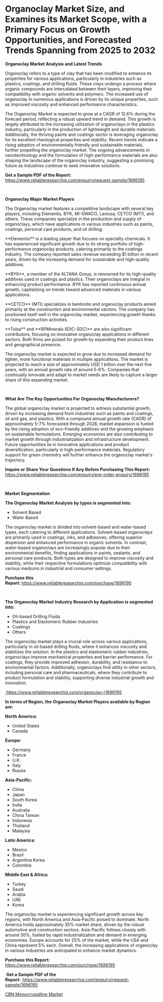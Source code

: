 <p><h1>Organoclay Market Size, and Examines its Market Scope, with a Primary Focus on Growth Opportunities, and Forecasted Trends Spanning from 2025 to 2032</h1></p><p><strong>Organoclay Market Analysis and Latest Trends</strong></p>
<p><p>Organoclay refers to a type of clay that has been modified to enhance its properties for various applications, particularly in industries such as plastics, coatings, and drilling fluids. These clays undergo a process where organic compounds are intercalated between their layers, improving their compatibility with organic solvents and polymers. The increased use of organoclay in numerous applications is driven by its unique properties, such as improved viscosity and enhanced performance characteristics.</p><p>The Organoclay Market is expected to grow at a CAGR of 12.6% during the forecast period, reflecting a robust upward trend in demand. This growth is largely attributed to the increasing utilization of organoclays in the plastics industry, particularly in the production of lightweight and durable materials. Additionally, the thriving paints and coatings sector is leveraging organoclay for its excellent rheological properties and stability. Recent trends indicate a rising adoption of environmentally friendly and sustainable materials, further propelling the organoclay market. The ongoing advancements in nanotechnology and the formulation of high-performance materials are also shaping the landscape of the organoclay industry, suggesting a promising future as industries continue to seek innovative solutions.</p></p>
<p><strong>Get a Sample PDF of the Report:&nbsp;</strong> <a href="https://www.reliableresearchiq.com/enquiry/request-sample/1696195?utm_campaign=2947&utm_medium=2&utm_source=Github&utm_content=ia&utm_term=27032025&utm_id=organoclay">https://www.reliableresearchiq.com/enquiry/request-sample/1696195</a></p>
<p>&nbsp;</p>
<p><strong>Organoclay Major Market Players</strong></p>
<p><p>The Organoclay market features a competitive landscape with several key players, including Elementis, BYK, MI-SWACO, Laviosa, CETCO (MTI), and others. These companies specialize in the production and supply of organoclays, which have applications in various industries such as paints, coatings, personal care products, and oil drilling.</p><p>**Elementis** is a leading player that focuses on specialty chemicals. It has experienced significant growth due to its strong portfolio of high-performance organoclay products, catering primarily to the coatings industry. The company reported sales revenue exceeding $1 billion in recent years, driven by the increasing demand for sustainable and high-quality additives.</p><p>**BYK**, a member of the ALTANA Group, is renowned for its high-quality additives used in coatings and plastics. Their organoclays are integral in enhancing product performance. BYK has reported continuous annual growth, capitalizing on trends toward advanced materials in various applications.</p><p>**CETCO** (MTI) specializes in bentonite and organoclay products aimed primarily at the construction and environmental sectors. The company has positioned itself well in the organoclay market, experiencing growth thanks to rising construction activities.</p><p>**Tolsa** and **RPMinerals (IDIC-SDC)** are also significant contributors, focusing on innovative organoclay applications in different sectors. Both firms are poised for growth by expanding their product lines and geographical presence.</p><p>The organoclay market is expected to grow due to increased demand for lighter, more functional materials in multiple applications. The market is projected to reach a size of approximately USD 1 billion over the next five years, with an annual growth rate of around 5-6%. Companies that continually innovate and adapt to market needs are likely to capture a larger share of this expanding market.</p></p>
<p>&nbsp;</p>
<p><strong>What Are The Key Opportunities For Organoclay Manufacturers?</strong></p>
<p><p>The global organoclay market is projected to witness substantial growth, driven by increasing demand from industries such as paints and coatings, oil and gas, and plastics. With a compound annual growth rate (CAGR) of approximately 5-7% forecasted through 2028, market expansion is fueled by the rising adoption of eco-friendly additives and the growing emphasis on sustainable formulations. Emerging economies are also contributing to market growth through industrialization and infrastructure development. Future opportunities lie in innovative applications and product diversification, particularly in high-performance materials. Regulatory support for green chemistry will further enhance the organoclay market's trajectory.</p></p>
<p><strong>Inquire or Share Your Questions If Any Before Purchasing This Report:</strong> <a href="https://www.reliableresearchiq.com/enquiry/pre-order-enquiry/1696195?utm_campaign=2947&utm_medium=2&utm_source=Github&utm_content=ia&utm_term=27032025&utm_id=organoclay">https://www.reliableresearchiq.com/enquiry/pre-order-enquiry/1696195</a></p>
<p>&nbsp;</p>
<p><strong>Market Segmentation</strong></p>
<p><strong>The Organoclay Market Analysis by types is segmented into:</strong></p>
<p><ul><li>Solvent Based</li><li>Water Based</li></ul></p>
<p><p>The organoclay market is divided into solvent-based and water-based types, each catering to different applications. Solvent-based organoclays are primarily used in coatings, inks, and adhesives, offering superior dispersion and enhanced performance in organic solvents. In contrast, water-based organoclays are increasingly popular due to their environmental benefits, finding applications in paints, sealants, and personal care products. Both types are designed to improve viscosity and stability, while their respective formulations optimize compatibility with various mediums in industrial and consumer settings.</p></p>
<p><strong>Purchase this Report:&nbsp;</strong><a href="https://www.reliableresearchiq.com/purchase/1696195?utm_campaign=2947&utm_medium=2&utm_source=Github&utm_content=ia&utm_term=27032025&utm_id=organoclay">https://www.reliableresearchiq.com/purchase/1696195</a></p>
<p>&nbsp;</p>
<p><strong>The Organoclay Market Industry Research by Application is segmented into:</strong></p>
<p><ul><li>Oil-based Drilling Fluids</li><li>Plastics and Elastomeric Rubber Industries</li><li>Coatings</li><li>Others</li></ul></p>
<p><p>The organoclay market plays a crucial role across various applications, particularly in oil-based drilling fluids, where it enhances viscosity and stabilizes the solution. In the plastics and elastomeric rubber industries, organoclays improve mechanical properties and barrier performance. For coatings, they provide improved adhesion, durability, and resistance to environmental factors. Additionally, organoclays find utility in other sectors, including personal care and pharmaceuticals, where they contribute to product formulation and stability, supporting diverse industrial growth and innovation.</p></p>
<p><a href="https://www.reliableresearchiq.com/organoclay-r1696195?utm_campaign=2947&utm_medium=2&utm_source=Github&utm_content=ia&utm_term=27032025&utm_id=organoclay">&nbsp;https://www.reliableresearchiq.com/organoclay-r1696195</a></p>
<p><strong>In terms of Region, the Organoclay Market Players available by Region are:</strong></p>
<p>
    <p> <strong> North America: </strong>
        <ul>
            <li>United States</li>
            <li>Canada</li>
        </ul>
        </p> 
    <p> <strong> Europe: </strong>
        <ul>
            <li>Germany</li>
            <li>France</li>
            <li>U.K.</li>
            <li>Italy</li>
            <li>Russia</li>
        </ul>
        </p> 
    <p> <strong> Asia-Pacific: </strong>
        <ul>
            <li>China</li>
            <li>Japan</li>
            <li>South Korea</li>
            <li>India</li>
            <li>Australia</li>
            <li>China Taiwan</li>
            <li>Indonesia</li>
            <li>Thailand</li>
            <li>Malaysia</li>
        </ul>
        </p> 
    <p> <strong> Latin America: </strong>
        <ul>
            <li>Mexico</li>
            <li>Brazil</li>
            <li>Argentina Korea</li>
            <li>Colombia</li>
        </ul>
        </p> 
    <p> <strong> Middle East & Africa: </strong>
        <ul>
            <li>Turkey</li>
            <li>Saudi</li>
            <li>Arabia</li>
            <li>UAE</li>
            <li>Korea</li>
        </ul>
    </p>
    </p>
<p><p>The organoclay market is experiencing significant growth across key regions, with North America and Asia-Pacific poised to dominate. North America holds approximately 35% market share, driven by the robust automotive and construction sectors. Asia-Pacific follows closely with around 30%, fueled by rapid industrialization and demand in emerging economies. Europe accounts for 25% of the market, while the USA and China represent 5% each. Overall, the increasing applications of organoclay in various industries are anticipated to enhance market dynamics.</p></p>
<p><strong>Purchase this Report: </strong><a href="https://www.reliableresearchiq.com/purchase/1696195?utm_campaign=2947&utm_medium=2&utm_source=Github&utm_content=ia&utm_term=27032025&utm_id=organoclay">https://www.reliableresearchiq.com/purchase/1696195</a></p>
<p>&nbsp;<strong>Get a Sample PDF of the Report:&nbsp;&nbsp;</strong><a href="https://www.reliableresearchiq.com/enquiry/request-sample/1696195?utm_campaign=2947&utm_medium=2&utm_source=Github&utm_content=ia&utm_term=27032025&utm_id=organoclay">https://www.reliableresearchiq.com/enquiry/request-sample/1696195</a></p>
<p><strong></strong></p>
<p><p><a href="https://github.com/xtysizov/Market-Research-Report-List-1/blob/main/cbn-monocrystalline-market.md?utm_campaign=2947&utm_medium=2&utm_source=Github&utm_content=ia&utm_term=27032025&utm_id=organoclay">CBN Monocrystalline Market</a></p></p>